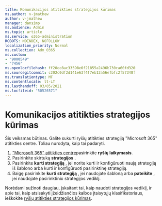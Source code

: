 ```yaml
---
title: Komunikacijos atitikties strategijos kūrimas
ms.author: v-jmathew
author: v-jmathew
manager: dansimp
ms.audience: Admin
ms.topic: article
ms.service: o365-administration
ROBOTS: NOINDEX, NOFOLLOW
localization_priority: Normal
ms.collection: Adm_O365
ms.custom:
- "9000549"
- "7456"
ms.openlocfilehash: ff20ee8ac33598e6f21855a2496b730ca60fd320
ms.sourcegitcommit: c202c0df2d141e63f4f7eb13a56efbfc2f57348f
ms.translationtype: MT
ms.contentlocale: lt-LT
ms.lasthandoff: 03/05/2021
ms.locfileid: "50526571"
---
```

# <a name="create-a-communication-compliance-policy"></a>Komunikacijos atitikties strategijos kūrimas

Šis veiksmas būtinas. Galite sukurti ryšių atitikties strategiją "Microsoft 365" atitikties centre. Toliau nurodyta, kaip tai padaryti.

1. ["Microsoft 365" atitikties centre](https://go.microsoft.com/fwlink/?linkid=2130502)pasirinkite **ryšių laikymasis**.
2. Pasirinkite skirtuką **strategijos** .
3. Pasirinkite **kurti strategiją** , jei norite kurti ir konfigūruoti naują strategiją iš šablono arba kurti ir konfigūruoti pasirinktinę strategiją.
4. Baigę pasirinkite **kurti strategiją** , jei naudojate šabloną arba **pateikite** , jei naudojate pasirinktinio strategijos vediklį.

Norėdami sužinoti daugiau, įskaitant tai, kaip naudoti strategijos vediklį, ir apie tai, kaip atsisakyti įžeidžiančios kalbos įtaisytųjų klasifikatoriaus, ieškokite [ryšių atitikties strategijos kūrimas](https://go.microsoft.com/fwlink/?linkid=2129079).
